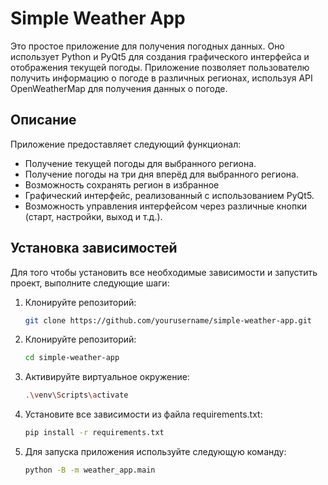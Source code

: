# Simple Weather App

Это простое приложение для получения погодных данных. Оно использует Python и PyQt5 для создания графического интерфейса и отображения текущей погоды. Приложение позволяет пользователю получить информацию о погоде в различных регионах, используя API OpenWeatherMap для получения данных о погоде.

## Описание

Приложение предоставляет следующий функционал:

- Получение текущей погоды для выбранного региона.
- Получение погоды на три дня вперёд для выбранного региона.
- Возможность сохранять регион в избранное
- Графический интерфейс, реализованный с использованием PyQt5.
- Возможность управления интерфейсом через различные кнопки (старт, настройки, выход и т.д.).

## Установка зависимостей

Для того чтобы установить все необходимые зависимости и запустить проект, выполните следующие шаги:

1. Клонируйте репозиторий:

   ```bash
   git clone https://github.com/yourusername/simple-weather-app.git

2. Клонируйте репозиторий:

   ```bash
   cd simple-weather-app

3. Активируйте виртуальное окружение:

   ```bash
   .\venv\Scripts\activate

4. Установите все зависимости из файла requirements.txt:

   ```bash
   pip install -r requirements.txt

4. Для запуска приложения используйте следующую команду:

   ```bash
   python -B -m weather_app.main